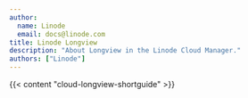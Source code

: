 ```yaml
---
author:
  name: Linode
  email: docs@linode.com
title: Linode Longview
description: "About Longview in the Linode Cloud Manager."
authors: ["Linode"]
---
```


{{< content "cloud-longview-shortguide" >}}
